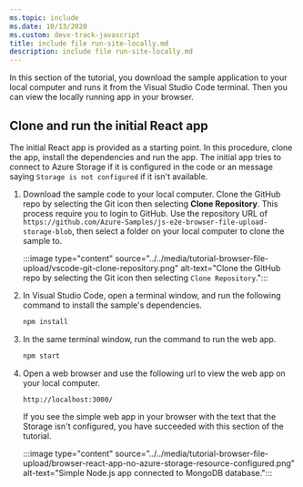 ```yaml
---
ms.topic: include
ms.date: 10/13/2020
ms.custom: devx-track-javascript
title: include file run-site-locally.md
description: include file run-site-locally.md
---
```


In this section of the tutorial, you download the sample application to your local computer and runs it from the Visual Studio Code terminal. Then you can view the locally running app in your browser.

## Clone and run the initial React app

The initial React app is provided as a starting point. In this procedure, clone the app, install the dependencies and run the app. The initial app tries to connect to Azure Storage if it is configured in the code or an message saying `Storage is not configured` if it isn't available. 

1. Download the sample code to your local computer. Clone the GitHub repo by selecting the Git icon then selecting **Clone Repository**. This process require you to login to GitHub. Use the repository URL of `https://github.com/Azure-Samples/js-e2e-browser-file-upload-storage-blob`, then select a folder on your local computer to clone the sample to. 

    :::image type="content" source="../../media/tutorial-browser-file-upload/vscode-git-clone-repository.png" alt-text="Clone the GitHub repo by selecting the Git icon then selecting `Clone Repository`.":::

1. In Visual Studio Code, open a terminal window, and run the following command to install the sample's dependencies.

    ```javascript
    npm install
    ```

1. In the same terminal window, run the command to run the web app.

    ```javascript
    npm start
    ```

1. Open a web browser and use the following url to view the web app on your local computer.

    ```url
    http://localhost:3000/
    ```

    If you see the simple web app in your browser with the text that the Storage isn't configured, you have succeeded with this section of the tutorial.

    :::image type="content" source="../../media/tutorial-browser-file-upload/browser-react-app-no-azure-storage-resource-configured.png" alt-text="Simple Node.js app connected to MongoDB database.":::


